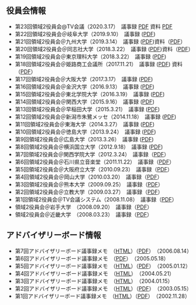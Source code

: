 ## 役員会情報

- 第23回領域2役員会@TV会議（2020.3.17）　議事録 [PDF](pdf2/2020/20200317_yakuinkai_gijiroku.pdf) 資料 [PDF](pdf2/2020/20200317_yakuinkai_shiryou.pdf)
-  第22回領域2役員会＠岐阜大学（2019.9.10）　議事録  ([PDF](pdf2/2019/Yakuinkai_2019_09_10_gijiroku.pdf))
-  第21回領域2役員会＠九州大学（2019.3.14）　議事録  ([PDF](pdf2/2019/20190314yakuinkai_gijiroku.pdf))資料（[PDF](pdf2/2019/Yakuinkai_2019_03_14.pdf)）
-  第20回領域2役員会＠同志社大学（2018.3.22）　議事録  ([PDF](pdf2/2018/20180909_yakuinkai_gijiroku.pdf))資料（[PDF](pdf2/2018/20190910_yakuinkai_shiryou.pdf)）
-  第19回領域2役員会＠東京理科大学（2018.3.22）　議事録  ([PDF](pdf2/2018/20180322_yakuingijiroku.pdf))
-  第18回領域2役員会＠姫路商工会議所（2017.11.21）　議事録  ([PDF](pdf2/2017/20171121_yakuingijiroku.pdf)) 資料（[PDF](pdf2/2017/20171121_yakuinshiryou.pdf)） 
-  第17回領域2役員会＠大阪大学（2017.3.17）　議事録  ([PDF](pdf2/2017/r2yakuin_20170317.pdf))
-  第16回領域2役員会＠金沢大学（2016.9.13）　議事録  ([PDF](pdf2/2016/r2yakuin_20160913.pdf))
-  第15回領域2役員会＠東北学院大学（2016.3.19）　議事録  ([PDF](pdf2/2016/r2yakuin_20160319.pdf))
-  第14回領域2役員会＠関西大学（2015.9.16）　議事録  ([PDF](pdf2/2015/r2yakuin_20150916.pdf))
-  第13回領域2役員会＠早稲田大学（2015.3.21）　議事録  ([PDF](pdf2/2015/r2yakuin_150321.pdf))
-  第12回領域2役員会＠新潟市朱鷺メッセ（2014.11.18）　議事録  ([PDF](pdf2/2014/r2yakuin_141118.pdf))
-  第11回領域2役員会＠東海大学（2014.3.27）　議事録  ([PDF](pdf2/2014/r2yakuin_140327.pdf))
-  第10回領域2役員会＠徳島大学（2013.9.24）　議事録  ([PDF](pdf2/2013/r2yakuin130925.pdf))
-  第9回領域2役員会＠広島大学（2013.3.26）　議事録  ([PDF](pdf2/2013/r2yakuin130326.pdf))
-  第8回領域2役員会＠横浜国立大学（2012.9.18）　議事録   ([PDF](pdf2/2013/r2yakuin120918.pdf)) 
-  第7回領域2役員会＠関西学院大学（2012.3.24）　議事録（[PDF](pdf2/2012/r2yakuin120324.pdf)） 
-  第6回領域2役員会＠石川県立音楽堂（2011.11.22）　議事録（[PDF](pdf2/2012/r2yakuin111122.pdf)） 
-  第5回領域2役員会＠大阪府立大学（2010.09.23）　議事録（[PDF](pdf/2010/r2yakuin100923.pdf)） 
-  第4回領域2役員会＠岡山大学（2010.03.20）　議事録（[PDF](pdf/2010/r2yakuin100320.pdf)） 
-  第3回領域2役員会＠熊本大学（2009.09.25）　議事録（[PDF](pdf/2009/r2yakuin090925.pdf)） 
-  第2回領域2役員会＠立教大学（2009.03.27）　議事録（[PDF](pdf/2009/r2yakuin090327.pdf)） 
-  第1回領域2役員会＠TV会議システム（2008.11.08）　議事録（[PDF](pdf/2009/r2yakuin081108.pdf)） 
-  領域2役員会＠岩手大学　（2008.09.20）　議事録（[PDF](pdf/2008/memo/r2yakuin080920.pdf)） 
-  領域2役員会＠近畿大学　（2008.03.23）　議事録（[PDF](pdf/2008/memo/r2yakuin080323.pdf)） 

## アドバイザリーボード情報

- 第7回アドバイザリーボード議事録メモ　（[HTML](pdf/2006/2006-08-14.html)）（[PDF](pdf/2006/2006-08-14adboad.pdf)）　（2006.08.14）
- 第6回アドバイザリーボード議事録メモ　（[PDF](pdf/2005/2005-05-18adboad.pdf)）　（2005.05.18）
- 第5回アドバイザリーボード議事録メモ　（[HTML](pdf/2005/2005-01-12.html)）（[PDF](pdf/2005/2005-01-12adboad.pdf)）　（2005.01.12）
- 第4回アドバイザリーボード議事録メモ　（[HTML](pdf/2004/ab20040521.html)）　（2004.05.21）
- 第3回アドバイザリーボード議事録メモ　（[HTML](pdf/2004/ab20040115.html)）　（2004.01.15）
- 第2回アドバイザリーボード議事録メモ　（[HTML](pdf/2003/2003-05-15adboad2.html)）（[PDF](pdf/2003/adboad2.pdf)）　（2003.05.15）
- 第1回アドバイザリーボード議事録メモ　（[HTML](pdf/2002/2002-11-28.adviseryBD.html)）（[PDF](pdf/2002/2002-11-28.pdf)）　（2002.11.28） 
  
  
